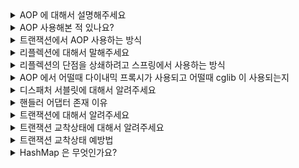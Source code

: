 <details>
<summary>AOP 에 대해서 설명해주세요</summary>
<div markdown="1">  
AOP 란 비즈니스 로직과 공통 관심사 로직을 분리할 수 있도록 해주는 기술입니다. <br>
비즈니스 로직은 아니지만 서비스에 필수적인 로그, 트랜잭션 관련 로직들을 비즈니스 로직과 분리하여 비즈니스 로직의 응집성을 높이고 유지보수하기 쉽게 만듭니다.
</div>
</details>

<details>
<summary>AOP 사용해본 적 있나요?</summary>
<div markdown="1">  
네, 내부적으로 AOP 를 사용하는 @Transactional 어노테이션과 Slf4j 를 이용해본 경험이 있습니다.
</div>
</details>

<details>
<summary>트랜잭션에서 AOP 사용하는 방식</summary>
<div markdown="1">  
프록시를 기반으로 동작합니다. Spring 의 경우 다이나믹 프록시, Spring Boot 의 경우 CGLIB 을 기반으로 프록시 객체를 생성합니다. <br>
프록시 객체가 타겟 객체로 오는 요청을 가로채서 트랜잭션과 관련된 로직을 실행하고 다시 타겟 객체를 호출하여 타겟 객체의 로직을 수행하도록 합니다. <br>
프록시 객체에서 트랜잭션 로직을 실행하여 타겟 객체는 트랜잭션 관련 로직을 전혀 알지 않아도 되는 장점이 있습니다.
</div>
</details>

<details>
<summary>리플렉션에 대해서 말해주세요</summary>
<div markdown="1">  
구체적인 클래스 타입을 알지 못해도 그 클래스의 정보에 접근할 수 있게 해주는 자바의 API 입니다. <br>
컴파일된 바이트 코드를 분석하는 방식으로 클래스 정보에 접근합니다. <br>
유연하게 코드를 작성할 수 있다는 장점이 있습니다. <br>
단점으로는 런타임 환경에서 바이트 코드에서 클래스 정보를 가져오게 되므로 잦은 사용은 성능 저하를 야기할 수 있고, private 인 필드, 메서드에도 접근할 수 있으므로 내부가 노출될 수 있습니다.
</div>
</details>

<details>
<summary>리플렉션의 단점을 상쇄하려고 스프링에서 사용하는 방식</summary>
<div markdown="1">  
어플리케이션 로딩 시점에 전부 로딩하고, 최대한 런타임 환경에서 추가로 로딩하지 않도록 동작합니다.
</div>
</details>

<details>
<summary>AOP 에서 어떨때 다이내믹 프록시가 사용되고 어떨때 cglib 이 사용되는지</summary>
<div markdown="1">  
보통 Spring 은 다이내믹 프록시, Spring Boot 는 cglib 을 기본으로 사용합니다. <br>
다이나믹 프록시와 cglib 이 프록시를 만드는 방식을 이야기해보자면, <br>
다이나믹 프록시는 target 의 상위 인터페이스를 기반으로 프록시 객체를 만듭니다. <br>
cglib 은 target 클래스를 상속받아 프록시 객체를 만듭니다.
</div>
</details>

<details>
<summary>디스패처 서블릿에 대해서 알려주세요</summary>
<div markdown="1">  
스프링 MVC 에서 프론트 컨트롤러 역할을 합니다. <br>
모든 요청이 디스패처 서블릿을 거치고 그 후 각 요청에 맞는 핸들러를 찾는 방식으로 동작하기에 공통 로직을 디스패처 서블릿에서 실행하여 반복되는 로직을 줄일 수 있습니다. <br>
또, 각 요청마다 서블릿을 만들어주지 않아도 되게 해줍니다.
</div>
</details>

<details>
<summary>핸들러 어댑터 존재 이유</summary>
<div markdown="1">  
다양한 형태의 핸들러가 존재하기 때문입니다. <br>
어떤 개발자는 Controller 인터페이스를 구현하는 방식의 핸들러를 구현하고 싶을 수 있고, 또 다른 개발자는 애노테이션 기반의 핸들러를 구현하고 싶을 수 있습니다. <br>
이와 같이 개발자마다 핸들러를 구현하는 방식이 다를 수 있는데, 이런 모든 요구 사항을 맞추기 위해서 어댑터가 필요합니다.
</div>
</details>

<details>
<summary>트랜잭션에 대해서 알려주세요</summary>
<div markdown="1">  
데이터베이스 작업의 논리적 단위입니다. <br>
크게 4가지 성질을 가집니다. <br>
원자성(Atomicity): 트랜잭션은 하나의 논리적인 작업 단위로, 모든 연산이 반영되거나 전혀 반영되지 않아야 합니다. <br>
일관성(Consistency): 트랜잭션이 실행을 성공적으로 완료하면, 데이터베이스는 일관된 상태가 되어야 합니다. 즉, 트랜잭션이 일어난 이후의 데이터베이스는 데이터베이스의 제약이나 규칙을 만족해야 한다는 뜻입니다. <br>
격리성(Isolation): 둘 이상의 트랜잭션이 동시에 실행될 때 각각의 트랜잭션은 다른 트랜잭션의 연산에 영향을 받지 않아야 합니다. <br>
지속성(Durability): 트랜잭션이 성공적으로 완료되면, 해당 결과는 영구적으로 데이터베이스에 반영되어야 합니다. 
</div>
</details>

<details>
<summary>트랜잭션 교착상태에 대해서 알려주세요</summary>
<div markdown="1">  
여러 개의 트랜잭션이 자원을 점유한 상태에서 상호 간에 필요로 하는 추가적인 자원을 얻지 못해 무한히 대기하는 상황을 말합니다
</div>
</details>

<details>
<summary>트랜잭션 교착상태 예방법</summary>
<div markdown="1">  
트랜잭션의 진행방향을 한 방향으로만 진행되도록 하거나, 트랜잭션 획득 대기 시간을 설정해주는 방식이 있습니다.
</div>
</details>

<details>
<summary>HashMap 은 무엇인가요?</summary>
<div markdown="1">  
key, value 형태로 데이터를 저장합니다. key 는 맵에 유일하게 있어야 되고 중복을 허용하지 않지만,  value 는 중복된 값이어도 상관 없습니다. <br>
내부적으로 해시 테이블을 사용하여 데이터를 저장하고 검색합니다. key 를 해시 함수에 적용하여 해시 코드를 생성하고, 해당 해시 코드를 인덱스로 사용하여 데이터를 저장하고 검색합니다. <br>
조회 및 저장 시 시간복잡도가 O(1) 이기에 대규모 데이터를 처리하는 것에 유리합니다. <br>
다만, 순서와 동기화를 보장하지 않기에 순서를 보장해야하거나 여러 스레드에서 접근해야한다면 다른 자료구조를 이용하는 것이 좋습니다.

</div>
</details>
